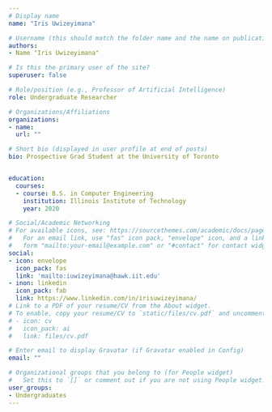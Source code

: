 ```yaml
---
# Display name
name: "Iris Uwizeyimana"

# Username (this should match the folder name and the name on publications)
authors:
- Name "Iris Uwizeyimana"

# Is this the primary user of the site?
superuser: false

# Role/position (e.g., Professor of Artificial Intelligence)
role: Undergraduate Researcher

# Organizations/Affiliations
organizations:
- name: 
  url: ""

# Short bio (displayed in user profile at end of posts)
bio: Prospective Grad Student at the University of Toronto


education:
  courses:
  - course: B.S. in Computer Engineering
    institution: Illinois Institute of Technology
    year: 2020

# Social/Academic Networking
# For available icons, see: https://sourcethemes.com/academic/docs/page-builder/#icons
#   For an email link, use "fas" icon pack, "envelope" icon, and a link in the
#   form "mailto:your-email@example.com" or "#contact" for contact widget.
social:
- icon: envelope
  icon_pack: fas
  link: 'mailto:iuwizeyimana@hawk.iit.edu'
- inon: linkedin
  icon_pack: fab
  link: https://www.linkedin.com/in/irisuwizeyimana/
# Link to a PDF of your resume/CV from the About widget.
# To enable, copy your resume/CV to `static/files/cv.pdf` and uncomment the lines below.
# - icon: cv
#   icon_pack: ai
#   link: files/cv.pdf

# Enter email to display Gravatar (if Gravatar enabled in Config)
email: ""

# Organizational groups that you belong to (for People widget)
#   Set this to `[]` or comment out if you are not using People widget.
user_groups:
- Undergraduates
---
```

